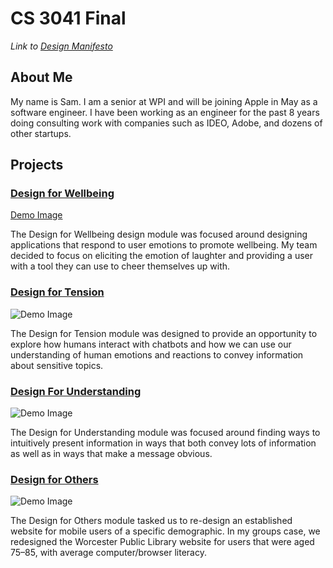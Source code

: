 # CS 3041 Final

*Link to [Design Manifesto](design_manifesto)*

## About Me

My name is Sam. I am a senior at WPI and will be joining Apple in May as a software engineer. I have been working as an engineer for the past 8 years doing consulting work with companies such as IDEO, Adobe, and dozens of other startups.

## Projects

### [Design for Wellbeing](https://medium.com/@sambaumgarten/design-for-wellbeing-f4c02c109f0e)
[Demo Image](https://samuelb2.github.io/cs3041-final/assets/design_for_wellbeing_demo.png)

The Design for Wellbeing design module was focused around designing applications that respond to user emotions to promote wellbeing. My team decided to focus on eliciting the emotion of laughter and providing a user with a tool they can use to cheer themselves up with.

### [Design for Tension](https://medium.com/@sambaumgarten/design-for-tension-4b97ecd66969)
![Demo Image](https://samuelb2.github.io/cs3041-final/assets/design_for_wellbeing_demo.png)

The Design for Tension module was designed to provide an opportunity to explore how humans interact with chatbots and how we can use our understanding of human emotions and reactions to convey information about sensitive topics.

### [Design For Understanding](https://medium.com/@sambaumgarten/design-for-understanding-63e0874c83a1)
![Demo Image](https://samuelb2.github.io/cs3041-final/assets/design_for_wellbeing_demo.png)

The Design for Understanding module was focused around finding ways to intuitively present information in ways that both convey lots of information as well as in ways that make a message obvious.

### [Design for Others](https://medium.com/@jpking_52113/design-for-others-b027c6e6d53e)
![Demo Image](https://samuelb2.github.io/cs3041-final/assets/design_for_wellbeing_demo.png)

The Design for Others module tasked us to re-design an established website for mobile users of a specific demographic. In my groups case, we redesigned the Worcester Public Library website for users that were aged 75–85, with average computer/browser literacy.
